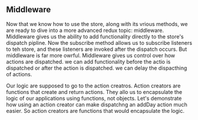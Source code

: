 ## Middleware
Now that we know how to use the store, along with its vrious methods, we are ready to dive into a more advanced redux topic: middleware. Middleware gives us the ability to add functionality directly to the store's dispatch pipline. Now the subscribe method allows us to subscribe listeners to teh store, and these listeners are invoked after the dispatch occurs. But middleware is far more owrful. Middleware gives us control over how actions are dispatched. we can add functionality before the actio is dispatched or after the action is dispatched. we can delay the dispacthing of actions. 

Our logic are supposed to go to the action creatros. Action creators are functions that create and return actions. They allo us to encapsulate the logic of our applications using functions, not objects. Let's demonstrate how using an action creator can make dispatchng an addDay action much easier. So action creators are functions that would encapsulate the logic. 

  